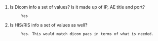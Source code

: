 1. Is Dicom info a set of values? Is it made up of IP, AE title and port?

            Yes

2. Is HIS/RIS info a set of values as well?

            Yes. This would match dicom pacs in terms of what is needed.
